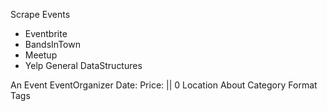 Scrape Events
  - Eventbrite
  - BandsInTown
  - Meetup
  - Yelp
General DataStructures

An Event 
  EventOrganizer
  Date: 
  Price: || 0
  Location
  About
  Category
  Format
  Tags